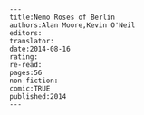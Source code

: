 
    ---
    title:Nemo Roses of Berlin
    authors:Alan Moore,Kevin O'Neil
    editors:
    translator:
    date:2014-08-16
    rating:
    re-read:
    pages:56
    non-fiction:
    comic:TRUE
    published:2014
    ---

    